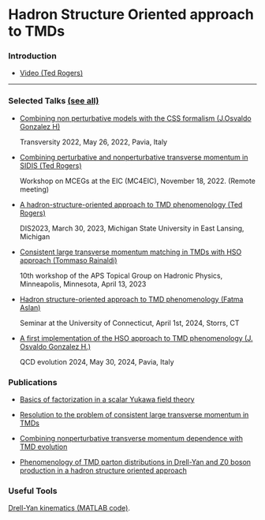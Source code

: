 

# Hadron Structure Oriented approach to TMDs




### Introduction
*   <a href="https://www.youtube.com/watch?v=7Wqx9yhBXuI&t=4382s" target="_blank"> Video (Ted Rogers) </a>

* * *

###   Selected Talks <a href="https://github.com/hso-tmd/hso-tmd.github.io/blob/main/slides" target="_blank"> (see all)</a>

*  <p><a href="https://hso-tmd.github.io/slides/jogh/Transversity2022_gonzalez.pdf" target="_blank">
     Combining non perturbative models with the CSS formalism (J.Osvaldo Gonzalez H)</a> </p>
     <p>Transversity 2022, May 26, 2022, Pavia, Italy</p>

*  <p><a href="https://hso-tmd.github.io/slides/tr/MC_EIC_2022.pdf" target="_blank">
     Combining perturbative and nonperturbative transverse momentum in SIDIS (Ted Rogers)</a> </p>
     <p>Workshop on MCEGs at the EIC (MC4EIC), November 18, 2022. (Remote meeting)</p>

*  <p><a href="https://hso-tmd.github.io/slides/tr/DIS_2023_2.pdf" target="_blank">
     A hadron-structure-oriented approach to TMD phenomenology (Ted Rogers)</a> </p>
     <p>DIS2023, March 30, 2023, Michigan State University in East Lansing, Michigan</p>

* <p><a href="https://hso-tmd.github.io/slides/train/Rainaldi_GHP2023.pdf" target="_blank">
     Consistent large transverse momentum matching in TMDs with HSO approach (Tommaso Rainaldi)</a> </p>
  <p>10th workshop of the APS Topical Group on Hadronic Physics, Minneapolis, Minnesota, April 13, 2023</p>

*  <p><a href="https://hso-tmd.github.io/slides/fas/UConnHSO.pdf" target="_blank">
     Hadron	structure-oriented	approach	to	TMD	phenomenology (Fatma Aslan)</a> </p>
    <p>Seminar at the University of Connecticut, April 1st, 2024, Storrs, CT</p>

*  <p><a href="https://hso-tmd.github.io/slides/jogh/QCD_EVO_May-27-31_2024.pdf" target="_blank">
     A first implementation of the HSO approach to TMD phenomenology (J. Osvaldo Gonzalez H.)</a> </p>
     <p>QCD evolution 2024, May 30, 2024, Pavia, Italy</p>
     




###   Publications


*  <p><a href="https://inspirehep.net/literature/2606482" target="_blank">
     Basics of factorization in a scalar Yukawa field theory </a></p>

*  <p><a href="https://inspirehep.net/literature/2640018" target="_blank">
      Resolution to the problem of consistent large transverse momentum in TMDs</a></p>

*  <p><a href="https://inspirehep.net/literature/2080521" target="_blank">
     Combining nonperturbative transverse momentum dependence with TMD evolution</a></p>

*  <p><a href="https://inspirehep.net/literature/2751355" target="_blank">
     Phenomenology of TMD parton distributions in Drell-Yan and Z0 boson production in a 
     hadron structure oriented approach</a></p>


###   Useful Tools

[Drell-Yan kinematics (MATLAB code)](./tools/DrellYan_Kinematics/dy-kinematics.html).




     










